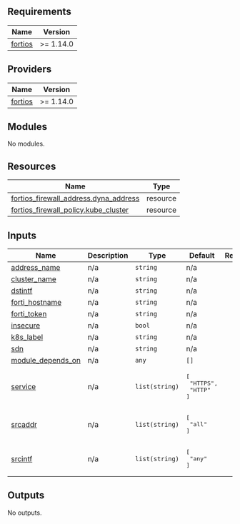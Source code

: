 ## Requirements

| Name | Version |
|------|---------|
| <a name="requirement_fortios"></a> [fortios](#requirement\_fortios) | >= 1.14.0 |

## Providers

| Name | Version |
|------|---------|
| <a name="provider_fortios"></a> [fortios](#provider\_fortios) | >= 1.14.0 |

## Modules

No modules.

## Resources

| Name | Type |
|------|------|
| [fortios_firewall_address.dyna_address](https://registry.terraform.io/providers/fortinetdev/fortios/latest/docs/resources/firewall_address) | resource |
| [fortios_firewall_policy.kube_cluster](https://registry.terraform.io/providers/fortinetdev/fortios/latest/docs/resources/firewall_policy) | resource |

## Inputs

| Name | Description | Type | Default | Required |
|------|-------------|------|---------|:--------:|
| <a name="input_address_name"></a> [address\_name](#input\_address\_name) | n/a | `string` | n/a | yes |
| <a name="input_cluster_name"></a> [cluster\_name](#input\_cluster\_name) | n/a | `string` | n/a | yes |
| <a name="input_dstintf"></a> [dstintf](#input\_dstintf) | n/a | `string` | n/a | yes |
| <a name="input_forti_hostname"></a> [forti\_hostname](#input\_forti\_hostname) | n/a | `string` | n/a | yes |
| <a name="input_forti_token"></a> [forti\_token](#input\_forti\_token) | n/a | `string` | n/a | yes |
| <a name="input_insecure"></a> [insecure](#input\_insecure) | n/a | `bool` | n/a | yes |
| <a name="input_k8s_label"></a> [k8s\_label](#input\_k8s\_label) | n/a | `string` | n/a | yes |
| <a name="input_sdn"></a> [sdn](#input\_sdn) | n/a | `string` | n/a | yes |
| <a name="input_module_depends_on"></a> [module\_depends\_on](#input\_module\_depends\_on) | n/a | `any` | `[]` | no |
| <a name="input_service"></a> [service](#input\_service) | n/a | `list(string)` | <pre>[<br>  "HTTPS",<br>  "HTTP"<br>]</pre> | no |
| <a name="input_srcaddr"></a> [srcaddr](#input\_srcaddr) | n/a | `list(string)` | <pre>[<br>  "all"<br>]</pre> | no |
| <a name="input_srcintf"></a> [srcintf](#input\_srcintf) | n/a | `list(string)` | <pre>[<br>  "any"<br>]</pre> | no |

## Outputs

No outputs.
